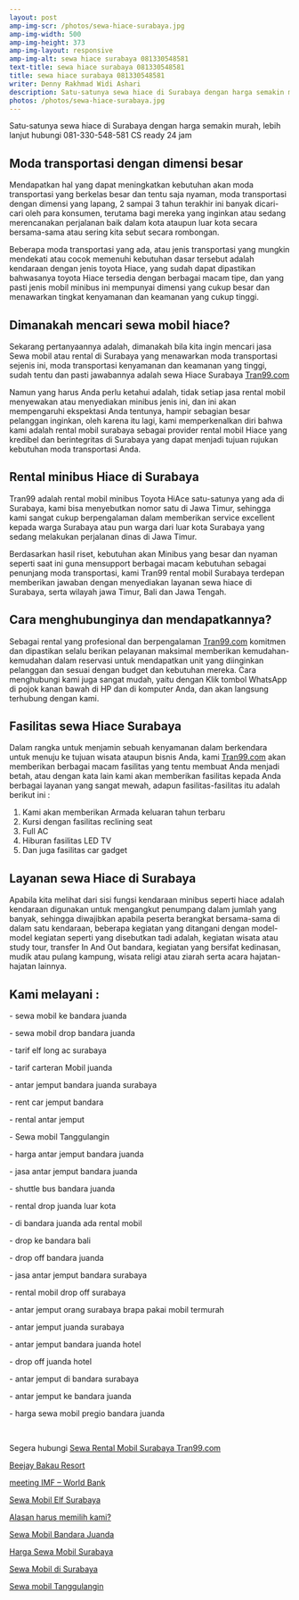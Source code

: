 ```yaml
---
layout: post
amp-img-scr: /photos/sewa-hiace-surabaya.jpg
amp-img-width: 500
amp-img-height: 373
amp-img-layout: responsive
amp-img-alt: sewa hiace surabaya 081330548581
text-title: sewa hiace surabaya 081330548581
title: sewa hiace surabaya 081330548581
writer: Denny Rakhmad Widi Ashari
description: Satu-satunya sewa hiace di Surabaya dengan harga semakin murah, lebih lanjut hubungi 081-330-548-581 CS ready 24 jam
photos: /photos/sewa-hiace-surabaya.jpg
---
```

<p class="post">Satu-satunya sewa hiace di Surabaya dengan harga semakin murah, lebih lanjut hubungi 081-330-548-581 CS ready 24 jam
</p>

<h2 class="post">Moda transportasi dengan dimensi besar</h2>
<p class="post">Mendapatkan hal yang dapat meningkatkan kebutuhan akan moda transportasi yang berkelas besar dan tentu saja nyaman, moda transportasi dengan dimensi yang lapang, 2 sampai 3 tahun terakhir ini banyak dicari-cari oleh para konsumen, terutama bagi mereka yang inginkan atau sedang merencanakan perjalanan baik dalam kota ataupun luar kota secara bersama-sama atau sering kita sebut secara rombongan.</p>
<p class="post">Beberapa moda transportasi yang ada, atau jenis transportasi yang mungkin mendekati atau cocok memenuhi kebutuhan dasar tersebut adalah kendaraan dengan jenis toyota Hiace, yang sudah dapat dipastikan bahwasanya toyota Hiace tersedia dengan berbagai macam tipe, dan yang pasti jenis mobil minibus ini mempunyai dimensi yang cukup besar dan menawarkan tingkat kenyamanan dan keamanan yang cukup tinggi.</p>
<h2 class="post">Dimanakah mencari sewa mobil hiace?</h2>
<p class="post">Sekarang pertanyaannya adalah, dimanakah bila kita ingin mencari jasa Sewa mobil atau rental di Surabaya yang menawarkan moda transportasi sejenis ini, moda transportasi kenyamanan dan keamanan yang tinggi, sudah tentu dan pasti jawabannya adalah sewa Hiace Surabaya <a href="https://tran99.com/">Tran99.com</a></p>
<p class="post">Namun yang harus Anda perlu ketahui adalah, tidak setiap jasa rental mobil menyewakan atau menyediakan minibus jenis ini, dan ini akan mempengaruhi ekspektasi Anda tentunya, hampir sebagian besar pelanggan inginkan, oleh karena itu lagi, kami memperkenalkan diri bahwa kami adalah rental mobil surabaya sebagai provider rental mobil Hiace yang kredibel dan berintegritas di Surabaya yang dapat menjadi tujuan rujukan kebutuhan moda transportasi Anda.</p>
<h2 class="post"> Rental minibus Hiace di Surabaya</h2>
<p class="post"> Tran99 adalah rental mobil minibus Toyota HiAce satu-satunya yang ada di Surabaya, kami bisa menyebutkan nomor satu di Jawa Timur, sehingga kami sangat cukup berpengalaman dalam memberikan service excellent kepada warga Surabaya atau pun warga dari luar kota Surabaya yang sedang melakukan perjalanan dinas di Jawa Timur.</p>
<p class="post">Berdasarkan hasil riset, kebutuhan akan Minibus yang besar dan nyaman seperti saat ini guna mensupport berbagai macam kebutuhan sebagai penunjang moda transportasi, kami Tran99 rental mobil Surabaya terdepan memberikan jawaban dengan menyediakan layanan sewa hiace di Surabaya, serta wilayah jawa Timur, Bali dan Jawa Tengah. </p>
<h2 class="post">Cara menghubunginya dan mendapatkannya?  </h2>
<p class="post">Sebagai rental yang profesional dan berpengalaman <a href="https://tran99.com/">Tran99.com</a> komitmen dan dipastikan selalu berikan pelayanan maksimal memberikan kemudahan-kemudahan dalam reservasi untuk mendapatkan unit yang diinginkan pelanggan dan sesuai dengan budget dan kebutuhan mereka. Cara menghubungi kami juga sangat mudah, yaitu dengan Klik tombol WhatsApp di pojok kanan bawah di HP dan di komputer Anda, dan akan langsung terhubung dengan kami. </p>
<h2 class="post">Fasilitas sewa Hiace Surabaya  </h2>
<p class="post">Dalam rangka untuk menjamin sebuah kenyamanan dalam berkendara untuk menuju ke tujuan wisata ataupun bisnis Anda, kami <a href="https://tran99.com/">Tran99.com</a> akan memberikan berbagai macam fasilitas yang tentu membuat Anda menjadi betah, atau dengan kata lain kami akan memberikan fasilitas kepada Anda berbagai layanan yang sangat mewah, adapun fasilitas-fasilitas itu adalah berikut ini : </p>
<ol class="post">
    <li>Kami akan memberikan Armada keluaran tahun terbaru</li>
    <li>Kursi dengan fasilitas reclining seat</li>
    <li>Full AC</li>
    <li>Hiburan fasilitas LED TV</li>
    <li>Dan juga fasilitas car gadget</li>
</ol>
<h2 class="post"> Layanan sewa Hiace di Surabaya </h2>
<p class="post">Apabila kita melihat dari sisi fungsi kendaraan minibus seperti hiace adalah kendaraan digunakan untuk mengangkut penumpang dalam jumlah yang banyak, sehingga diwajibkan apabila peserta berangkat bersama-sama di dalam satu kendaraan, beberapa kegiatan yang ditangani dengan model-model kegiatan seperti yang disebutkan tadi adalah, kegiatan wisata atau study tour, transfer In And Out bandara, kegiatan yang bersifat kedinasan, mudik atau pulang kampung, wisata religi atau ziarah serta acara hajatan-hajatan lainnya. </p>

<amp-img class="post" src="/photos/sewa-hiace-surabaya-2.jpg" width="500" height="373" layout="responsive" alt="sewa hiace Surabaya 081330548581"></amp-img>

<h2 class="post"></h2>
<h2 class="post">Kami melayani :</h2>
<p class="post">- sewa mobil ke bandara juanda</p>
<p class="post">- sewa mobil drop bandara juanda</p>
<p class="post">- tarif elf long ac surabaya</p>
<p class="post">- tarif carteran Mobil juanda</p>
<p class="post">- antar jemput bandara juanda surabaya</p>
<p class="post">- rent car jemput bandara</p>
<p class="post">- rental antar jemput</p>
<p class="post">- Sewa mobil Tanggulangin</p>
<p class="post">- harga antar jemput bandara juanda</p>
<p class="post">- jasa antar jemput bandara juanda</p>
<p class="post">- shuttle bus bandara juanda</p>
<p class="post">- rental drop juanda luar kota</p>
<p class="post">- di bandara juanda ada rental mobil</p>
<p class="post">- drop ke bandara bali</p>
<p class="post">- drop off bandara juanda</p>
<p class="post">- jasa antar jemput bandara surabaya</p>
<p class="post">- rental mobil drop off surabaya</p>
<p class="post">- antar jemput orang surabaya brapa pakai mobil termurah</p>
<p class="post">- antar jemput juanda surabaya</p>
<p class="post">- antar jemput bandara juanda hotel</p>
<p class="post">- drop off juanda hotel</p>
<p class="post">- antar jemput di bandara surabaya </p>
<p class="post">- antar jemput ke bandara juanda</p>
<p class="post">- harga sewa mobil pregio bandara juanda</p>
<p class="post"><br></p>
<p class="post">Segera hubungi <a href="https://tran99.com/">Sewa Rental Mobil Surabaya Tran99.com</a></p>
<p class="post"><a href="https://tran99.com/2018/04/12/beejay-bakau-resort/">Beejay Bakau Resort</a></p>
<p class="post"><a href="https://tran99.com/2018/10/05/rental-annual-meeting-imf-world-bank-di-bali/">meeting IMF – World Bank</a></p>
<p class="post"><a href="https://tran99.com/2018/09/28/sewa-mobil-elf-surabaya/">Sewa Mobil Elf Surabaya</a></p>
<p class="post"><a href="https://tran99.com/2018/11/05/keunggulan-rental-mobil-surabaya/">Alasan harus memilih kami?</a></p>
<p class="post"><a href="https://tran99.com/2018/07/23/sewa-mobil-bandara-juanda/">Sewa Mobil Bandara Juanda</a></p>
<p class="post"><a href="https://tran99.com/2018/06/21/harga-sewa-mobil-surabaya/">Harga Sewa Mobil Surabaya</a></p>
<p class="post"><a href="https://tran99.com/2018/05/27/sewa-mobil-di-surabaya/">Sewa Mobil di Surabaya</a></p>
<p class="post"><a href="https://tran99.com/2018/08/16/sewa-mobil-tanggulangin/">Sewa mobil Tanggulangin</a></p>
<br>